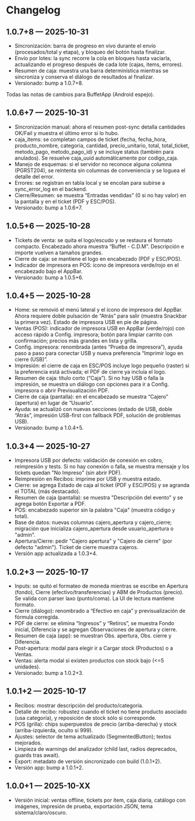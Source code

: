 # Changelog

## 1.0.7+8 — 2025-10-31
- Sincronización: barra de progreso en vivo durante el envío (procesados/total y etapa), y bloqueo del botón hasta finalizar.
- Envío por lotes: la sync recorre la cola en bloques hasta vaciarla, actualizando el progreso después de cada lote (cajas, items, errores).
- Resumen de caja: muestra una barra determinística mientras se sincroniza y conserva el diálogo de resultados al finalizar.
- Versionado: bump a 1.0.7+8.

Todas las notas de cambios para BuffetApp (Android espejo).

## 1.0.6+7 — 2025-10-31
- Sincronización manual: ahora el resumen post-sync detalla cantidades OK/Fail y muestra el último error si lo hubo.
- caja_items: se completan campos de ticket (fecha, fecha_hora, producto_nombre, categoria, cantidad, precio_unitario, total, total_ticket, metodo_pago, metodo_pago_id) y se incluye status (también para anulados). Se resuelve caja_uuid automáticamente por codigo_caja.
- Manejo de esquemas: si el servidor no reconoce alguna columna (PGRST204), se reintenta sin columnas de conveniencia y se loguea el detalle del error.
- Errores: se registran en tabla local y se encolan para subirse a sync_error_log en el backend.
- Cierre/Resumen: se muestra “Entradas vendidas” (0 si no hay valor) en la pantalla y en el ticket (PDF y ESC/POS).
- Versionado: bump a 1.0.6+7.

## 1.0.5+6 — 2025-10-28
- Tickets de venta: se quita el logo/escudo y se restaura el formato compacto. Encabezado ahora muestra “Buffet - C.D.M”. Descripción e importe vuelven a tamaños grandes.
- Cierre de caja: se mantiene el logo en encabezado (PDF y ESC/POS).
- Indicador de impresora en POS: ícono de impresora verde/rojo en el encabezado bajo el AppBar.
- Versionado: bump a 1.0.5+6.

## 1.0.4+5 — 2025-10-28
- Home: se removió el menú lateral y el ícono de impresora del AppBar. Ahora requiere doble pulsación de “Atrás” para salir (muestra Snackbar la primera vez). Estado de impresora USB en pie de página.
- Ventas (POS): indicador de impresora USB en AppBar (verde/rojo) con acceso rápido a Config. impresora; botón para limpiar carrito con confirmación; precios más grandes en lista y grilla.
- Config. impresora: renombrada (antes “Prueba de impresora”), ayuda paso a paso para conectar USB y nueva preferencia “Imprimir logo en cierre (USB)”.
- Impresión: el cierre de caja en ESC/POS incluye logo pequeño (raster) si la preferencia está activada; el PDF de cierre ya incluía el logo.
- Resumen de caja: título corto (“Caja”). Si no hay USB o falla la impresión, se muestra un diálogo con opciones para ir a Config. impresora o abrir Previsualización PDF.
- Cierre de caja (pantalla): en el encabezado se muestra “Cajero” (apertura) en lugar de “Usuario”.
- Ayuda: se actualizó con nuevas secciones (estado de USB, doble “Atrás”, impresión USB-first con fallback PDF, solución de problemas USB).
- Versionado: bump a 1.0.4+5.

## 1.0.3+4 — 2025-10-27
- Impresora USB por defecto: validación de conexión en cobro, reimpresión y tests. Si no hay conexión o falla, se muestra mensaje y los tickets quedan "No Impreso" (sin abrir PDF).
- Reimpresión en Recibos: imprime por USB y muestra estado.
- Cierre: se agrega Estado de caja al ticket (PDF y ESC/POS) y se agranda el TOTAL (más destacado).
- Resumen de caja (pantalla): se muestra "Descripción del evento" y se agrega botón Exportar a PDF.
- POS: encabezado superior sin la palabra "Caja" (muestra código y total).
- Base de datos: nuevas columnas cajero_apertura y cajero_cierre; migración que inicializa cajero_apertura desde usuario_apertura o "admin".
- Apertura/Cierre: pedir "Cajero apertura" y "Cajero de cierre" (por defecto "admin"). Ticket de cierre muestra cajeros.
- Versión app actualizada a 1.0.3+4.

## 1.0.2+3 — 2025-10-17
- Inputs: se quitó el formateo de moneda mientras se escribe en Apertura (fondo), Cierre (efectivo/transferencias) y ABM de Productos (precio). Se valida con parser laxo (punto/coma). La UI de lectura mantiene formato.
- Cierre (diálogo): renombrado a “Efectivo en caja” y previsualización de fórmula corregida.
- PDF de cierre: se elimina “Ingresos” y “Retiros”, se muestra Fondo inicial, Diferencia y se agregan Observaciones de apertura y cierre.
- Resumen de caja (app): se muestran Obs. apertura, Obs. cierre y Diferencia.
- Post-apertura: modal para elegir ir a Cargar stock (Productos) o a Ventas.
- Ventas: alerta modal si existen productos con stock bajo (<=5 unidades).
- Versionado: bump a 1.0.2+3.

## 1.0.1+2 — 2025-10-17
- Recibos: mostrar descripción del producto/categoría.
- Detalle de recibo: robustez cuando el ticket no tiene producto asociado (usa categoría), y reposición de stock sólo si corresponde.
- POS (grilla): chips superpuestos de precio (arriba-derecha) y stock (arriba-izquierda, oculto si 999).
- Ajustes: selector de tema actualizado (SegmentedButton); textos mejorados.
- Limpieza de warnings del analizador (child last, radios deprecados, guards tras await).
- Export: metadato de versión sincronizado con build (1.0.1+2).
- Versión app: bump a 1.0.1+2.

## 1.0.0+1 — 2025-10-XX
- Versión inicial: ventas offline, tickets por ítem, caja diaria, catálogo con imágenes, impresión de prueba, exportación JSON, tema sistema/claro/oscuro.

